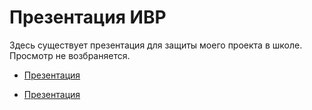 # Презентация ИВР

Здесь существует презентация для защиты моего проекта в школе. Просмотр не возбраняется.
* [Презентация](https://docs.google.com/presentation/d/1jf-xqkX_UOMbvsbNqypb07RZRG0qL7Vq/edit?usp=sharing&ouid=100105727509278740443&rtpof=true&sd=true)

* [Презентация](/files/Presentation.pptx)
